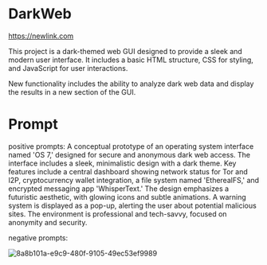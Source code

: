 # DarkWeb

https://newlink.com

This project is a dark-themed web GUI designed to provide a sleek and modern user interface. It includes a basic HTML structure, CSS for styling, and JavaScript for user interactions.

New functionality includes the ability to analyze dark web data and display the results in a new section of the GUI.

# Prompt

positive prompts: A conceptual prototype of an operating system interface named 'OS 7,' designed for secure and anonymous dark web access. The interface includes a sleek, minimalistic design with a dark theme. Key features include a central dashboard showing network status for Tor and I2P, cryptocurrency wallet integration, a file system named 'EtherealFS,' and encrypted messaging app 'WhisperText.' The design emphasizes a futuristic aesthetic, with glowing icons and subtle animations. A warning system is displayed as a pop-up, alerting the user about potential malicious sites. The environment is professional and tech-savvy, focused on anonymity and security.

negative prompts:

![8a8b101a-e9c9-480f-9105-49ec53ef9989](https://github.com/user-attachments/assets/65f6b076-3867-485d-9214-e1a26b2cef36)
